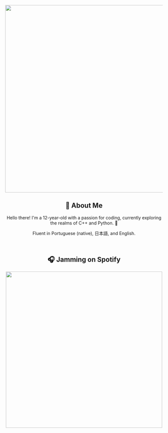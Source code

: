 <p align="center">
    <img width="600" src="https://anime-girls-holding-programming-books.netlify.app/static/Sakura_Nene_CPP_Covered-4a00ee5a5a9ac67a26fc0d3e44123dab.jpg">
</p>

<h2 align="center">🌟 About Me</h2>

<p align="center">
    Hello there! I'm a 12-year-old with a passion for coding, currently exploring the realms of C++ and Python. 🚀
</p>

<p align="center">
    Fluent in Portuguese (native), 日本語, and English.
</p>

<br>

<h2 align="center">🎧 Jamming on Spotify</h2>

<p align="center">
    <img width="500" src="https://spotify-recently-played-readme.vercel.app/api?user=213r7mjjwbaxxl6qv7nrlcapa">
</p>
